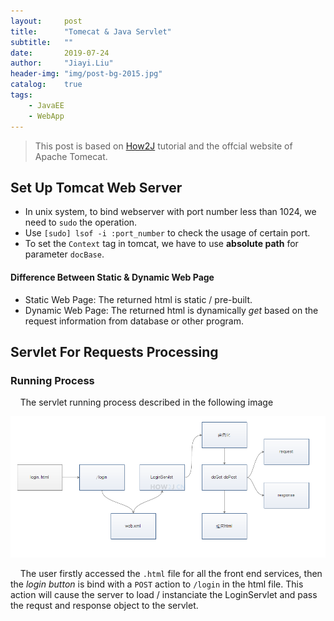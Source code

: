 ```yaml
---
layout:     post
title:      "Tomecat & Java Servlet"
subtitle:   ""
date:       2019-07-24
author:     "Jiayi.Liu"
header-img: "img/post-bg-2015.jpg"
catalog: 	true
tags:
    - JavaEE
    - WebApp
---
```


> This post is based on [How2J](http://how2j.cn/stage/13.html) tutorial and the offcial website of Apache Tomecat.

## Set Up Tomcat Web Server

- In unix system, to bind webserver with port number less than 1024, we need to `sudo` the operation.
- Use `[sudo] lsof -i :port_number` to check the usage of certain port.
- To set the `Context` tag in tomcat, we have to use **absolute path** for parameter `docBase`.

#### Difference Between Static & Dynamic Web Page

- Static Web Page: The returned html is static / pre-built.
- Dynamic Web Page: The returned html is dynamically *get* based on the request information from database or other program.

## Servlet For Requests Processing

### Running Process

&nbsp;&nbsp;&nbsp;&nbsp;The servlet running process described in the following image

![running_process](./img/in-post/2019-07-24-servlet/running_process.png)

&nbsp;&nbsp;&nbsp;&nbsp;The user firstly accessed the `.html` file for all the front end services, then the *login button* is bind with a `POST` action to `/login` in the html file. This action will cause the server to load / instanciate the LoginServlet and pass the requst and response object to the servlet.

